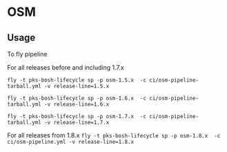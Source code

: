 # OSM

## Usage
To fly pipeline 
 
For all releases before and including 1.7.x

 `fly -t pks-bosh-lifecycle sp -p osm-1.5.x  -c ci/osm-pipeline-tarball.yml -v release-line=1.5.x`

 `fly -t pks-bosh-lifecycle sp -p osm-1.6.x  -c ci/osm-pipeline-tarball.yml -v release-line=1.6.x`

 `fly -t pks-bosh-lifecycle sp -p osm-1.7.x  -c ci/osm-pipeline-tarball.yml -v release-line=1.7.x`

For all releases from 1.8.x
`fly -t pks-bosh-lifecycle sp -p osm-1.8.x  -c ci/osm-pipeline.yml -v release-line=1.8.x`

